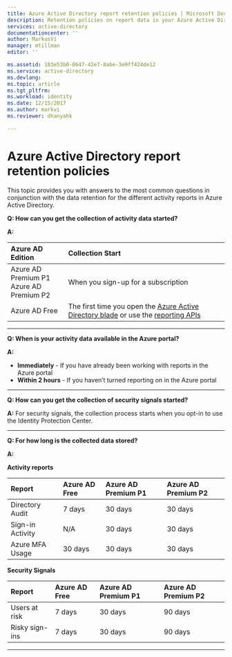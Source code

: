 ```yaml
---
title: Azure Active Directory report retention policies | Microsoft Docs
description: Retention policies on report data in your Azure Active Directory
services: active-directory
documentationcenter: ''
author: MarkusVi
manager: mtillman
editor: ''

ms.assetid: 183e53b0-0647-42e7-8abe-3e9ff424de12
ms.service: active-directory
ms.devlang: 
ms.topic: article
ms.tgt_pltfrm: 
ms.workload: identity
ms.date: 12/15/2017
ms.author: markvi
ms.reviewer: dhanyahk

---
```

# Azure Active Directory report retention policies


This topic provides you with answers to the most common questions in conjunction with the data retention for the different activity reports in Azure Active Directory. 

**Q: How can you get the collection of activity data started?**

**A:**

| Azure AD Edition | Collection Start |
| :--              | :--   |
| Azure AD Premium P1 <br /> Azure AD Premium P2 | When you sign-up for a subscription |
| Azure AD Free | The first time you open the [Azure Active Directory blade](https://ms.portal.azure.com/#blade/Microsoft_AAD_IAM/ActiveDirectoryMenuBlade/Overview) or use the [reporting APIs](https://aka.ms/aadreports)  |

---
**Q: When is your activity data available in the Azure portal?**

**A:**

- **Immediately** - If you have already been working with reports in the Azure portal
- **Within 2 hours** - If you haven’t turned reporting on in the Azure portal

---
**Q: How can you get the collection of security signals started?**  

**A:** For security signals, the collection process starts when you opt-in to use the Identity Protection Center. 


---
**Q: For how long is the collected data stored?**

**A:**

**Activity reports**	

| Report                 | Azure AD Free | Azure AD Premium P1 | Azure AD Premium P2 |
| :--                    | :--           | :--                 | :--                 |
| Directory Audit        | 7 days        | 30 days             | 30 days             |
| Sign-in Activity       | N/A           | 30 days             | 30 days             |
| Azure MFA Usage        | 30 days       | 30 days             | 30 days             |

**Security Signals**

| Report         | Azure AD Free | Azure AD Premium P1 | Azure AD Premium P2 |
| :--            | :--           | :--                 | :--                 |
| Users at risk  | 7 days        | 30 days             | 90 days             |
| Risky sign-ins | 7 days        | 30 days             | 90 days             |

---
